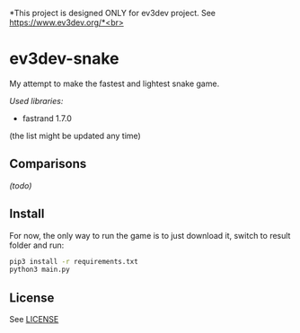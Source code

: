 *This project is designed ONLY for ev3dev project. See https://www.ev3dev.org/*<br>
# ev3dev-snake
My attempt to make the fastest and lightest snake game.

*Used libraries:*
- fastrand 1.7.0

(the list might be updated any time)

## Comparisons
*(todo)*

## Install
For now, the only way to run the game is to just download it, switch to result folder and run:
```sh
pip3 install -r requirements.txt
python3 main.py
```

## License
See [LICENSE](LICENSE)